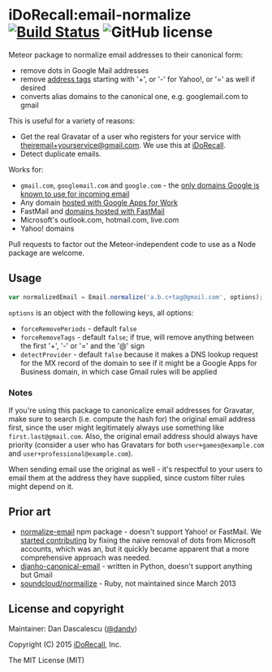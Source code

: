 iDoRecall:email-normalize [![Build Status](https://travis-ci.org/iDoRecall/email-normalize.svg)](https://travis-ci.org/iDoRecall/email-normalize) ![GitHub license](https://img.shields.io/:license-mit-blue.svg?style=flat)
=========================

Meteor package to normalize email addresses to their canonical form:

* remove dots in Google Mail addresses
* remove [address tags](https://en.wikipedia.org/wiki/Email_address#Sub-addressing) starting with '+', or '-' for Yahoo!, or '=' as well if desired
* converts alias domains to the canonical one, e.g. googlemail.com to gmail

This is useful for a variety of reasons:

* Get the real Gravatar of a user who registers for your service with theiremail+yourservice@gmail.com. We use this at [iDoRecall](https://idorecall.com).
* Detect duplicate emails.

Works for:

* `gmail.com`, `googlemail.com` and `google.com` - the [only domains Google is known to use for incoming email](https://en.wikipedia.org/wiki/List_of_Google_domains)
* Any domain [hosted with Google Apps for Work](https://en.wikipedia.org/wiki/Google_Apps_for_Work#Gmail)
* FastMail and [domains hosted with FastMail](https://www.fastmail.com/help/receive/domains.html)
* Microsoft's outlook.com, hotmail.com, live.com
* Yahoo! domains

Pull requests to factor out the Meteor-independent code to use as a Node package are welcome.


## Usage

```js
var normalizedEmail = Email.normalize('a.b.c+tag@gmail.com', options);  // abc@gmail.com
```

`options` is an object with the following keys, all options:

* `forceRemovePeriods` - default `false`
* `forceRemoveTags` - default `false`; if true, will remove anything between the first '+', '-' or '=' and the '@' sign
* `detectProvider` - default `false` because it makes a DNS lookup request for the MX record of the domain to see if it might be a Google Apps for Business domain, in which case Gmail rules will be applied


### Notes

If you're using this package to canonicalize email addresses for Gravatar, make sure to search (i.e. compute the hash for) the original email address first, since the user might legitimately always use something like `first.last@gmail.com`. Also, the original email address should always have priority (consider a user who has Gravatars for both `user+games@example.com` and `user+professional@example.com`).

When sending email use the original as well - it's respectful to your users to email them at the address they have supplied, since custom filter rules might depend on it.


## Prior art

* [normalize-email](https://github.com/johnotander/normalize-email) npm package - doesn't support Yahoo! or FastMail. We [started contributing](https://github.com/johnotander/normalize-email/issues/1) by fixing the naive removal of dots from Microsoft accounts, which was an, but it quickly became apparent that a more comprehensive approach was needed.
* [djanho-canonical-email](https://github.com/julianwachholz/django-canonical-email) - written in Python, doesn't support anything but Gmail
* [soundcloud/normailize](https://github.com/soundcloud/normailize) - Ruby, not maintained since March 2013


## License and copyright

Maintainer: Dan Dascalescu ([@dandv](https://github.com/dandv))

Copyright (C) 2015 [iDoRecall](http://idorecall.com), Inc.

The MIT License (MIT)

